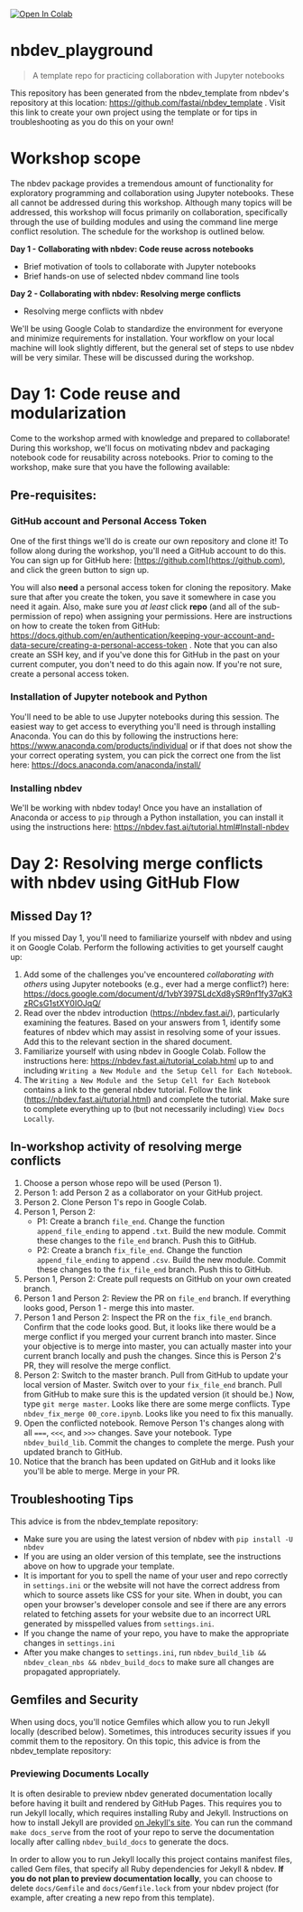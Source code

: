 [![Open In Colab](https://colab.research.google.com/assets/colab-badge.svg)](https://colab.research.google.com/github/vanderbilt-data-science/nbdev_playground)
# nbdev_playground
> A template repo for practicing collaboration with Jupyter notebooks

This repository has been generated from the nbdev_template from nbdev's repository at this location: https://github.com/fastai/nbdev_template .  Visit this link to create your own project using the template or for tips in troubleshooting as you do this on your own!

# Workshop scope
The nbdev package provides a tremendous amount of functionality for exploratory programming and collaboration using Jupyter notebooks.  These all cannot be addressed during this workshop.  Although many topics will be addressed, this workshop will focus primarily on collaboration, specifically through the use of building modules and using the command line merge conflict resolution.  The schedule for the workshop is outlined below.  

**Day 1 - Collaborating with nbdev: Code reuse across notebooks**  
* Brief motivation of tools to collaborate with Jupyter notebooks
* Brief hands-on use of selected nbdev command line tools  

**Day 2 - Collaborating with nbdev: Resolving merge conflicts**  
* Resolving merge conflicts with nbdev

We'll be using Google Colab to standardize the environment for everyone and minimize requirements for installation.  Your workflow on your local machine will look slightly different, but the general set of steps to use nbdev will be very similar.  These will be discussed during the workshop.

# Day 1: Code reuse and modularization
Come to the workshop armed with knowledge and prepared to collaborate!  During this workshop, we'll focus on motivating nbdev and packaging notebook code for reusability across notebooks.  Prior to coming to the workshop, make sure that you have the following available:
## Pre-requisites:
### GitHub account and Personal Access Token
One of the first things we'll do is create our own repository and clone it!  To follow along during the workshop, you'll need a GitHub account to do this.  You can sign up for GitHub here: [https://github.com](https://github.com), and click the green button to sign up.

You will also **need** a personal access token for cloning the repository.  Make sure that after you create the token, you save it somewhere in case you need it again.  Also, make sure you _at least_ click **repo** (and all of the sub-permission of repo) when assigning your permissions.  Here are instructions on how to create the token from GitHub: https://docs.github.com/en/authentication/keeping-your-account-and-data-secure/creating-a-personal-access-token .  Note that you can also create an SSH key, and if you've done this for GitHub in the past on your current computer, you don't need to do this again now.  If you're not sure, create a personal access token.

### Installation of Jupyter notebook and Python
You'll need to be able to use Jupyter notebooks during this session.  The easiest way to get access to everything you'll need is through installing Anaconda.  You can do this by following the instructions here: https://www.anaconda.com/products/individual or if that does not show the your correct operating system, you can pick the correct one from the list here: https://docs.anaconda.com/anaconda/install/

### Installing nbdev
We'll be working with nbdev today!  Once you have an installation of Anaconda or access to `pip` through a Python installation, you can install it using the instructions here: https://nbdev.fast.ai/tutorial.html#Install-nbdev

# Day 2: Resolving merge conflicts with nbdev using GitHub Flow
## Missed Day 1?
If you missed Day 1, you'll need to familiarize yourself with nbdev and using it on Google Colab.  Perform the following activities to get yourself caught up:
1.  Add some of the challenges you've encountered _collaborating with others_ using Jupyter notebooks (e.g., ever had a merge conflict?) here: https://docs.google.com/document/d/1vbY397SLdcXd8ySR9nf1fy37qK3zRCsG1stXY0IOJqQ/ 
2.  Read over the nbdev introduction (https://nbdev.fast.ai/), particularly examining the features.  Based on your answers from 1, identify some features of nbdev which may assist in resolving some of your issues.  Add this to the relevant section in the shared document.
3. Familiarize yourself with using nbdev in Google Colab.  Follow the instructions here: https://nbdev.fast.ai/tutorial_colab.html up to and including `Writing a New Module and the Setup Cell for Each Notebook`.
4. The `Writing a New Module and the Setup Cell for Each Notebook` contains a link to the general nbdev tutorial.  Follow the link (https://nbdev.fast.ai/tutorial.html) and complete the tutorial.  Make sure to complete everything up to (but not necessarily including) `View Docs Locally`.

## In-workshop activity of resolving merge conflicts
1. Choose a person whose repo will be used (Person 1).
2. Person 1:  add Person 2 as a collaborator on your GitHub project.
3. Person 2.  Clone Person 1's repo in Google Colab.
4. Person 1, Person 2:
    * P1: Create a branch `file_end`.  Change the function `append_file_ending` to append `.txt`.  Build the new module.  Commit these changes to the `file_end` branch.  Push this to GitHub.
    * P2: Create a branch `fix_file_end`. Change the function `append_file_ending` to append `.csv`.  Build the new module.  Commit these changes to the `fix_file_end` branch.  Push this to GitHub.
5.  Person 1, Person 2:  Create pull requests on GitHub on your own created branch.
6.  Person 1 and Person 2:  Review the PR on `file_end` branch.  If everything looks good, Person 1 - merge this into master.
7.  Person 1 and Person 2:  Inspect the PR on the `fix_file_end` branch.  Confirm that the code looks good.  But, it looks like there would be a merge conflict if you merged your current branch into master.  Since your objective is to merge into master, you can actually master into your current branch locally and push the changes.  Since this is Person 2's PR, they will resolve the merge conflict.
8.  Person 2: Switch to the master branch.  Pull from GitHub to update your local version of Master.  Switch over to your `fix_file_end` branch.  Pull from GitHub to make sure this is the updated version (it should be.)  Now, type `git merge master`.  Looks like there are some merge conflicts.  Type `nbdev_fix_merge 00_core.ipynb`.  Looks like you need to fix this manually.
9.  Open the conflicted notebook.  Remove Person 1's changes along with all `===`, `<<<`, and `>>>` changes.  Save your notebook.  Type `nbdev_build_lib`.  Commit the changes to complete the merge.  Push your updated branch to GitHub.
10.  Notice that the branch has been updated on GitHub and it looks like you'll be able to merge.  Merge in your PR.

## Troubleshooting Tips
This advice is from the nbdev_template repository:
-  Make sure you are using the latest version of nbdev with `pip install -U nbdev`
-  If you are using an older version of this template, see the instructions above on how to upgrade your template. 
-  It is important for you to spell the name of your user and repo correctly in `settings.ini` or the website will not have the correct address from which to source assets like CSS for your site.  When in doubt, you can open your browser's developer console and see if there are any errors related to fetching assets for your website due to an incorrect URL generated by misspelled values from `settings.ini`.
-  If you change the name of your repo, you have to make the appropriate changes in `settings.ini`
-  After you make changes to `settings.ini`, run `nbdev_build_lib && nbdev_clean_nbs && nbdev_build_docs` to make sure all changes are propagated appropriately.

## Gemfiles and Security
When using docs, you'll notice Gemfiles which allow you to run Jekyll locally (described below).  Sometimes, this introduces security issues if you commit them to the repository.  On this topic, this advice is from the nbdev_template repository:
### Previewing Documents Locally 

It is often desirable to preview nbdev generated documentation locally before having it built and rendered by GitHub Pages.  This requires you to run Jekyll locally, which requires installing Ruby and Jekyll. Instructions on how to install Jekyll are provided [on Jekyll's site](https://jekyllrb.com/). You can run the command `make docs_serve` from the root of your repo to serve the documentation locally after calling `nbdev_build_docs` to generate the docs. 

In order to allow you to run Jekyll locally this project contains manifest files, called Gem files, that specify all Ruby dependencies for Jekyll & nbdev. **If you do not plan to preview documentation locally**, you can choose to delete `docs/Gemfile` and `docs/Gemfile.lock` from your nbdev project (for example, after creating a new repo from this template). 

